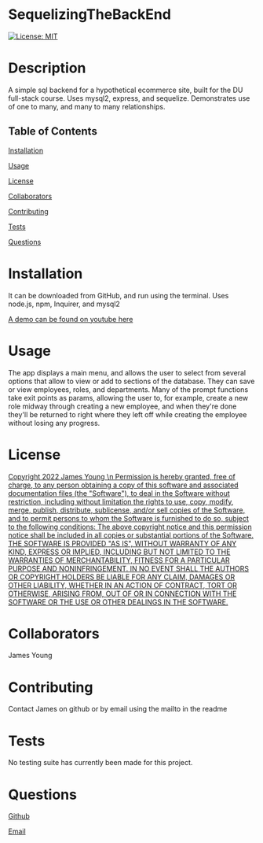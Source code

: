 # SequelizingTheBackEnd

[![License: MIT](https://img.shields.io/badge/License-MIT-yellow.svg)](https://opensource.org/licenses/MIT)

  

  # Description

   A simple sql backend for a hypothetical ecommerce site, built for the DU full-stack course. Uses mysql2, express, and sequelize. Demonstrates use of one to many, and many to many relationships.
    

  ## Table of Contents

  [Installation](#installation)

  [Usage](#usage)

  [License](#license)

  [Collaborators](#collaborators)

  [Contributing](#contributing)

  [Tests](#tests)

  [Questions](#questions)

  

  # Installation

  It can be downloaded from GitHub, and run using the terminal. Uses node.js, npm, Inquirer, and mysql2

  [A demo can be found on youtube here](https://youtu.be/N_TIx7S1leI)

  

  # Usage 

The app displays a main menu, and allows the user to select from several options that allow to view or add to sections of the database. They can save or view employees, roles, and departments. Many of the prompt functions take exit points as params, allowing the user to, for example, create a new role midway through creating a new employee, and when they're done they'll be returned to right where they left off while creating the employee without losing any progress.
  
  # License 

  [Copyright 2022 James Young \n Permission is hereby granted, free of charge, to any person obtaining a copy of this software and associated documentation files (the "Software"), to deal in the Software without restriction, including without limitation the rights to use, copy, modify, merge, publish, distribute, sublicense, and/or sell copies of the Software, and to permit persons to whom the Software is furnished to do so, subject to the following conditions: The above copyright notice and this permission notice shall be included in all copies or substantial portions of the Software. THE SOFTWARE IS PROVIDED "AS IS", WITHOUT WARRANTY OF ANY KIND, EXPRESS OR IMPLIED, INCLUDING BUT NOT LIMITED TO THE WARRANTIES OF MERCHANTABILITY, FITNESS FOR A PARTICULAR PURPOSE AND NONINFRINGEMENT. IN NO EVENT SHALL THE AUTHORS OR COPYRIGHT HOLDERS BE LIABLE FOR ANY CLAIM, DAMAGES OR OTHER LIABILITY, WHETHER IN AN ACTION OF CONTRACT, TORT OR OTHERWISE, ARISING FROM, OUT OF OR IN CONNECTION WITH THE SOFTWARE OR THE USE OR OTHER DEALINGS IN THE SOFTWARE.](https://opensource.org/licenses/MIT)

  

  # Collaborators

  James Young

  

  # Contributing

  Contact James on github or by email using the mailto in the readme

  

  # Tests

  No testing suite has currently been made for this project.



  # Questions

  [Github](https://www.github.com/jamesyoungGHusername)

  [Email](mailto:jamesyoungwrites@gmail.com)
  


  